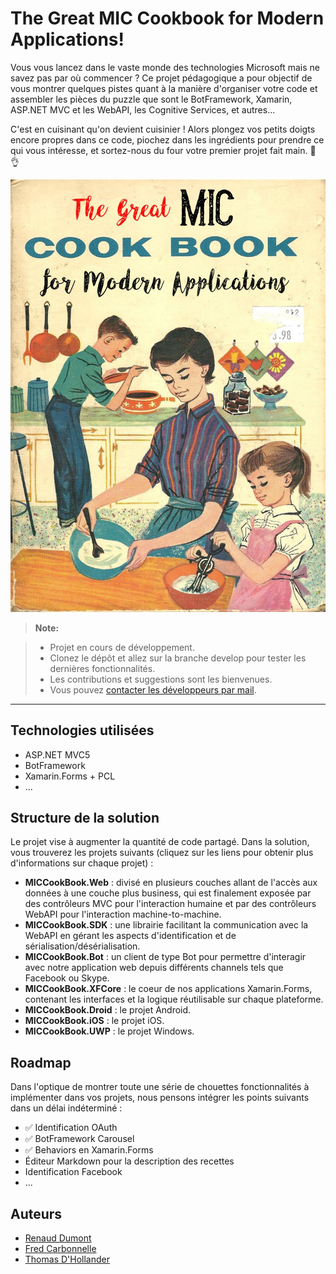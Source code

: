The Great **MIC Cookbook** for Modern Applications!
===================

Vous vous lancez dans le vaste monde des technologies Microsoft mais ne savez pas par où commencer ? Ce projet pédagogique a pour objectif de vous montrer quelques pistes quant à la manière d'organiser votre code et assembler les pièces du puzzle que sont le BotFramework, Xamarin, ASP.NET MVC et les WebAPI, les Cognitive Services, et autres...

C'est en cuisinant qu'on devient cuisinier ! Alors plongez vos petits doigts encore propres dans ce code, piochez dans les ingrédients pour prendre ce qui vous intéresse, et sortez-nous du four votre premier projet fait main. :cake: :ok_hand:

[![](/doc/assets/the-great-mic-cookook.jpg)]()

> **Note:**

> - Projet en cours de développement. 
> - Clonez le dépôt et allez sur la branche develop pour tester les dernières fonctionnalités.
> - Les contributions et suggestions sont les bienvenues.
> - Vous pouvez [contacter les développeurs par mail](mailto:cookbook@mic-belgique.be).

----------

Technologies utilisées
-------------
- ASP.NET MVC5
- BotFramework
- Xamarin.Forms + PCL
- ...

Structure de la solution
-------------
Le projet vise à augmenter la quantité de code partagé. Dans la solution, vous trouverez les projets suivants (cliquez sur les liens pour obtenir plus d'informations sur chaque projet) :

- **MICCookBook.Web** : divisé en plusieurs couches allant de l'accès aux données à une couche plus business, qui est finalement exposée par des contrôleurs MVC pour l'interaction humaine et par des contrôleurs WebAPI pour l'interaction machine-to-machine. 
- **MICCookBook.SDK** : une librairie facilitant la communication avec la WebAPI en gérant les aspects d'identification et de sérialisation/désérialisation.
- **MICCookBook.Bot** : un client de type Bot pour permettre d'interagir avec notre application web depuis différents channels tels que Facebook ou Skype. 
- **MICCookBook.XFCore** : le coeur de nos applications Xamarin.Forms, contenant les interfaces et la logique réutilisable sur chaque plateforme.
- **MICCookBook.Droid** : le projet Android.
- **MICCookBook.iOS** : le projet iOS.
- **MICCookBook.UWP** : le projet Windows.

Roadmap
-------------
Dans l'optique de montrer toute une série de chouettes fonctionnalités à implémenter dans vos projets, nous pensons intégrer les points suivants dans un délai indéterminé :

* :white_check_mark: Identification OAuth
* :white_check_mark: BotFramework Carousel
* :white_check_mark: Behaviors en Xamarin.Forms
* Éditeur Markdown pour la description des recettes
* Identification Facebook
* ...

Auteurs
-------------
* [Renaud Dumont](http://twitter.com/dumontrenaud)
* [Fred Carbonnelle](http://twitter.com/fcarbonnelle)
* [Thomas D'Hollander](http://twitter.com/tdhollander)
